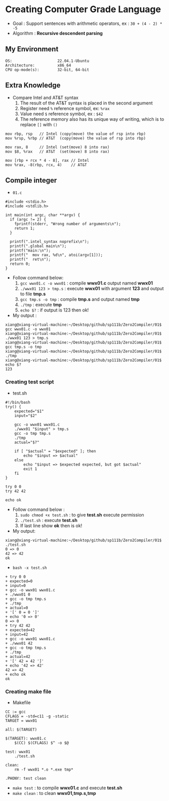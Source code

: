# **Creating Computer Grade Language**
- Goal : Support sentences with arithmetic operators, ex : `30 + (4 - 2) * -5`
- Algorithm : **Recursive descendent parsing**
## **My Environment**
```
OS:                    22.04.1-Ubuntu
Architecture:          x86_64
CPU op-mode(s):        32-bit, 64-bit
```
## **Extra Knowledge**
- Compare Intel and AT&T syntax
    1. The result of the AT&T syntax is placed in the second argument
    2. Register need `%` reference symbol, ex: `%rax`
    3. Value need `$` reference symbol, ex : `$42`
    4. The reference memory also has its unique way of writing, which is to replace `[]` with `()`
```
mov rbp, rsp   // Intel (copy(move) the value of rsp into rbp)
mov %rsp, %rbp // AT&T  (copy(move) the value of rsp into rbp)

mov rax, 8     // Intel (set(move) 8 into rax)
mov $8, %rax   // AT&T  (set(move) 8 into rax)

mov [rbp + rcx * 4 - 8], rax // Intel
mov %rax, -8(rbp, rcx, 4)    // AT&T
```
## **Compile integer**
- `01.c`
```
#include <stdio.h>
#include <stdlib.h>

int main(int argc, char **argv) {
  if (argc != 2) {
    fprintf(stderr, "Wrong number of arguments\n");
    return 1;
  }

  printf(".intel_syntax noprefix\n");
  printf(".global main\n");
  printf("main:\n");
  printf("  mov rax, %d\n", atoi(argv[1]));
  printf("  ret\n");
  return 0;
}
```
- Follow command below:
    1. `gcc wwx01.c -o wwx01` : compile **wwx01.c** output named **wwx01**
    2. `./wwx01 123 > tmp.s` : execute **wwx01** with argument **123** and output to file **tmp.s**
    3. `gcc tmp.s -o tmp` : compile **tmp.s** and output named **tmp**
    4. `./tmp` : execute **tmp**
    5. `echo $?` : if output is 123 then ok!
- My output :
```
xiang@xiang-virtual-machine:~/Desktop/github/sp111b/Zero2Compiler/01$ gcc wwx01.c -o wwx01
xiang@xiang-virtual-machine:~/Desktop/github/sp111b/Zero2Compiler/01$ ./wwx01 123 > tmp.s
xiang@xiang-virtual-machine:~/Desktop/github/sp111b/Zero2Compiler/01$ gcc tmp.s -o tmp
xiang@xiang-virtual-machine:~/Desktop/github/sp111b/Zero2Compiler/01$ ./tmp
xiang@xiang-virtual-machine:~/Desktop/github/sp111b/Zero2Compiler/01$ echo $?
123
```
### **Creating test script**
- test.sh
```
#!/bin/bash
try() {
    expected="$1"
    input="$2"

    gcc -o wwx01 wwx01.c
    ./wwx01 "$input" > tmp.s
    gcc -o tmp tmp.s
    ./tmp
    actual="$?"

    if [ "$actual" = "$expected" ]; then
        echo "$input => $actual"
    else
        echo "$input => $expected expected, but got $actual"
        exit 1
    fi
}

try 0 0
try 42 42

echo ok
```
- Follow command below :
    1. `sudo chmod +x test.sh` : to give **test.sh** execute permission
    2. `./test.sh` : execute **test.sh**
    3. If last line show **ok** then is ok!
- My output:
```
xiang@xiang-virtual-machine:~/Desktop/github/sp111b/Zero2Compiler/01$ ./test.sh
0 => 0
42 => 42
ok
```
- `bash -x test.sh`
```
+ try 0 0
+ expected=0
+ input=0
+ gcc -o wwx01 wwx01.c
+ ./wwx01 0
+ gcc -o tmp tmp.s
+ ./tmp
+ actual=0
+ '[' 0 = 0 ']'
+ echo '0 => 0'
0 => 0
+ try 42 42
+ expected=42
+ input=42
+ gcc -o wwx01 wwx01.c
+ ./wwx01 42
+ gcc -o tmp tmp.s
+ ./tmp
+ actual=42
+ '[' 42 = 42 ']'
+ echo '42 => 42'
42 => 42
+ echo ok
ok
```
### **Creating make file**
- Makefile
```
CC := gcc
CFLAGS = -std=c11 -g -static
TARGET = wwx01

all: $(TARGET)

$(TARGET): wwx01.c
	$(CC) $(CFLAGS) $^ -o $@

test: wwx01
	./test.sh

clean: 
	rm -f wwx01 *.o *.exe tmp*

.PHONY: test clean
```
- `make test` : to compile **wwx01.c** and execute **test.sh** 
- `make clean` :  to clean **wwx01,tmp.s,tmp**
